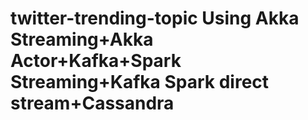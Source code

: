 # twitter-trending-topic Using Akka Streaming+Akka Actor+Kafka+Spark Streaming+Kafka Spark direct stream+Cassandra
